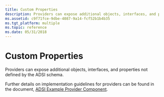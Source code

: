 ```yaml
---
title: Custom Properties
description: Providers can expose additional objects, interfaces, and properties not defined by the ADSI schema.
ms.assetid: c9f71fce-9dbe-4087-9a14-fcf52b1b4b35
ms.tgt_platform: multiple
ms.topic: reference
ms.date: 05/31/2018
---
```


# Custom Properties

Providers can expose additional objects, interfaces, and properties not defined by the ADSI schema.

Further details on implementation guidelines for providers can be found in the document, [ADSI Example Provider Component](adsi-example-provider-component.md).

 

 




